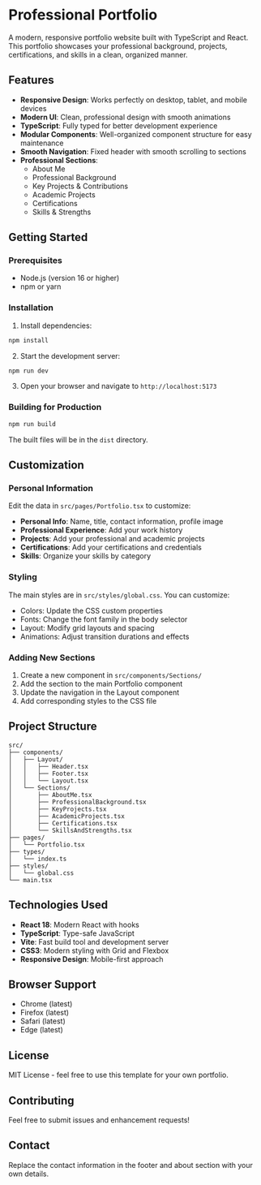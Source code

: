 # Professional Portfolio

A modern, responsive portfolio website built with TypeScript and React. This portfolio showcases your professional background, projects, certifications, and skills in a clean, organized manner.

## Features

- **Responsive Design**: Works perfectly on desktop, tablet, and mobile devices
- **Modern UI**: Clean, professional design with smooth animations
- **TypeScript**: Fully typed for better development experience
- **Modular Components**: Well-organized component structure for easy maintenance
- **Smooth Navigation**: Fixed header with smooth scrolling to sections
- **Professional Sections**:
  - About Me
  - Professional Background
  - Key Projects & Contributions
  - Academic Projects
  - Certifications
  - Skills & Strengths

## Getting Started

### Prerequisites

- Node.js (version 16 or higher)
- npm or yarn

### Installation

1. Install dependencies:
```bash
npm install
```

2. Start the development server:
```bash
npm run dev
```

3. Open your browser and navigate to `http://localhost:5173`

### Building for Production

```bash
npm run build
```

The built files will be in the `dist` directory.

## Customization

### Personal Information

Edit the data in `src/pages/Portfolio.tsx` to customize:

- **Personal Info**: Name, title, contact information, profile image
- **Professional Experience**: Add your work history
- **Projects**: Add your professional and academic projects
- **Certifications**: Add your certifications and credentials
- **Skills**: Organize your skills by category

### Styling

The main styles are in `src/styles/global.css`. You can customize:

- Colors: Update the CSS custom properties
- Fonts: Change the font family in the body selector
- Layout: Modify grid layouts and spacing
- Animations: Adjust transition durations and effects

### Adding New Sections

1. Create a new component in `src/components/Sections/`
2. Add the section to the main Portfolio component
3. Update the navigation in the Layout component
4. Add corresponding styles to the CSS file

## Project Structure

```
src/
├── components/
│   ├── Layout/
│   │   ├── Header.tsx
│   │   ├── Footer.tsx
│   │   └── Layout.tsx
│   └── Sections/
│       ├── AboutMe.tsx
│       ├── ProfessionalBackground.tsx
│       ├── KeyProjects.tsx
│       ├── AcademicProjects.tsx
│       ├── Certifications.tsx
│       └── SkillsAndStrengths.tsx
├── pages/
│   └── Portfolio.tsx
├── types/
│   └── index.ts
├── styles/
│   └── global.css
└── main.tsx
```

## Technologies Used

- **React 18**: Modern React with hooks
- **TypeScript**: Type-safe JavaScript
- **Vite**: Fast build tool and development server
- **CSS3**: Modern styling with Grid and Flexbox
- **Responsive Design**: Mobile-first approach

## Browser Support

- Chrome (latest)
- Firefox (latest)
- Safari (latest)
- Edge (latest)

## License

MIT License - feel free to use this template for your own portfolio.

## Contributing

Feel free to submit issues and enhancement requests!

## Contact

Replace the contact information in the footer and about section with your own details.





